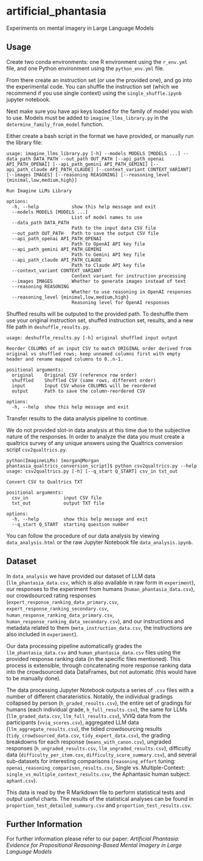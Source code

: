 # artificial_phantasia
Experiments on mental imagery in Large Language Models

## Usage
Create two conda environments: one R environment using the ```r_env.yml``` file, and one Python environment using the ```python_env.yml``` file.

From there create an instruction set (or use the provided one), and go into the experimental code. You can shuffle the instruction set (which we recommend if you use single context) using the ```single_shuffle.ipynb``` jupyter notebook.

Next make sure you have api keys loaded for the family of model you wish to use. Models must be added to ```imagine_llms_library.py``` in the ```determine_family_from_model``` function.

Either create a bash script in the format we have provided, or manually run the library file:

```
usage: imagine_llms_library.py [-h] --models MODELS [MODELS ...] --data_path DATA_PATH --out_path OUT_PATH [--api_path_openai API_PATH_OPENAI] [--api_path_gemini API_PATH_GEMINI] [--api_path_claude API_PATH_CLAUDE] [--context_variant CONTEXT_VARIANT] [--images IMAGES] [--reasoning REASONING] [--reasoning_level {minimal,low,medium,high}]

Run Imagine LLMs Library

options:
  -h, --help            show this help message and exit
  --models MODELS [MODELS ...]
                        List of model names to use
  --data_path DATA_PATH
                        Path to the input data CSV file
  --out_path OUT_PATH   Path to save the output CSV file
  --api_path_openai API_PATH_OPENAI
                        Path to OpenAI API key file
  --api_path_gemini API_PATH_GEMINI
                        Path to Gemini API key file
  --api_path_claude API_PATH_CLAUDE
                        Path to Claude API key file
  --context_variant CONTEXT_VARIANT
                        Context variant for instruction processing
  --images IMAGES       Whether to generate images instead of text
  --reasoning REASONING
                        Whether to use reasoning in OpenAI responses
  --reasoning_level {minimal,low,medium,high}
                        Reasoning level for OpenAI responses
```

Shuffled results will be outputed to the provided path. To deshuffle them use your original instruction set, shuffed instruction set, results, and a new file path in ```deshuffle_results.py```.

```
usage: deshuffle_results.py [-h] original shuffled input output

Reorder COLUMNS of an input CSV to match ORIGINAL order derived from original vs shuffled rows; keep unnamed columns first with empty header and rename mapped columns to 0..n-1.

positional arguments:
  original    Original CSV (reference row order)
  shuffled    Shuffled CSV (same rows, different order)
  input       Input CSV whose COLUMNS will be reordered
  output      Path to save the column-reordered CSV

options:
  -h, --help  show this help message and exit
```

Transfer results to the data analysis pipeline to continue.

We do not provided slot-in data analysis at this time due to the subjective nature of the responses. In order to analyze the data you must create a qualtrics survey of any unique answers using the Qualtrics conversion script ```csv2qualtrics.py```.

```
python(ImagineLLMs) [morgan@Morgan phantasia_qualtrics_conversion_script]$ python csv2qualtrics.py --help
usage: csv2qualtrics.py [-h] [--q_start Q_START] csv_in txt_out

Convert CSV to Qualtrics TXT

positional arguments:
  csv_in             input CSV file
  txt_out            output TXT file

options:
  -h, --help         show this help message and exit
  --q_start Q_START  starting question number
```

You can follow the procedure of our data analysis by viewing ```data_analysis.html``` or the raw Jupyter Notebook file ```data_analysis.ipynb```.

## Dataset

In ```data_analysis``` we have provided our dataset of LLM data (```llm_phantasia_data.csv```, which is also available in raw form in ```experiment```), our responses to the experiment from humans (```human_phantasia_data.csv```), our crowdsourced rating responses (```expert_response_ranking_data_primary.csv```, ```expert_response_ranking_secondary.csv```, ```human_response_ranking_data_primary.csv```, ```human_response_ranking_data_secondary.csv```), and our instructions and metadata related to them (```meta_instruction_data.csv```, the instructions are also included in ```experiment```).

Our data processing pipeline automatically grades the ```llm_phantasia_data.csv``` and ```human_phantasia_data.csv``` files using the provided response ranking data (in the specific files mentioned). This process is extensible, through concatenating more response ranking data into the crowdsourced data DataFrames, but not automatic (this would have to be manually done).

The data processing Jupyter Notebook outputs a series of `.csv` files with a number of different charateristics. Notably, the individual gradings collapsed by person (```h_graded_results.csv```), the entire set of gradings for humans (each individual grade, `h_full_results.csv`), the same for LLMs (`llm_graded_data.csv`, `llm_full_results.csv`), VVIQ data from the participants (`vviq_scores.csv`), aggregated LLM data (`llm_aggregate_results.csv`), the tidied crowdsourcing results (`tidy_crowdsourced_data.csv`, `tidy_expert_data.csv`), the grading breakdowns for each response (`means_with_canon.csv`), ungraded responses (`h_ungraded_results.csv`, `llm_ungraded_results.csv`), difficulty data (`difficulty_per_item.csv`, `difficulty_score_summary.csv`), and several sub-datasets for interesting comparisons (`reasoning_effort` tuning: `openai_reasoning_comparison_results.csv`, Single vs. Multiple-Context: `single_vs_multiple_context_results.csv`, the Aphantasic human subject: `aphant.csv`).

This data is read by the R Markdown file to perform statistical tests and output useful charts. The results of the statistical analyses can be found in `proportion_test_detailed_summary.csv` and `proportion_test_results.csv`.

## Further Information

For further information please refer to our paper: _Artificial Phantasia: Evidence for Propositional Reasoning-Based Mental Imagery in Large Language Models_
